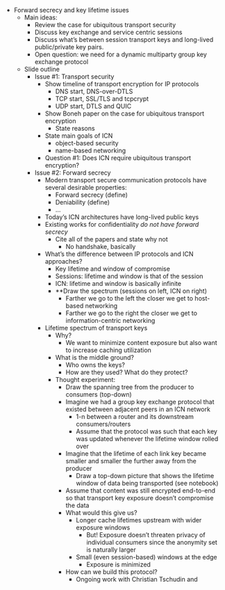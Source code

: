 - Forward secrecy and key lifetime issues
    - Main ideas:
        - Review the case for ubiquitous transport security
        - Discuss key exchange and service centric sessions
        - Discuss what’s between session transport keys and long-lived public/private key pairs.
        - Open question: we need for a dynamic multiparty group key exchange protocol
    - Slide outline
        - Issue #1: Transport security
            - Show timeline of transport encryption for IP protocols
                - DNS start, DNS-over-DTLS
                - TCP start, SSL/TLS and tcpcrypt
                - UDP start, DTLS and QUIC
            - Show Boneh paper on the case for ubiquitous transport encryption
                - State reasons
            - State main goals of ICN
                - object-based security
                - name-based networking
            - Question #1: Does ICN require ubiquitous transport encryption?
        - Issue #2: Forward secrecy
            - Modern transport secure communication protocols have several desirable properties:
                - Forward secrecy (define)
                - Deniability (define)
                - ...
            - Today’s ICN architectures have long-lived public keys
            - Existing works for confidentiality *do not have forward secrecy*
                - Cite all of the papers and state why not
                    - No handshake, basically
            - What’s the difference between IP protocols and ICN approaches?
                - Key lifetime and window of compromise
                - Sessions: lifetime and window is that of the session
                - ICN: lifetime and window is basically infinite
                - **Draw the spectrum (sessions on left, ICN on right)
                    - Farther we go to the left the closer we get to host-based networking
                    - Farther we go to the right the closer we get to information-centric networking
            - Lifetime spectrum of transport keys
                - Why?
                    - We want to minimize content exposure but also want to increase caching utilization
                - What is the middle ground?
                    - Who owns the keys?
                    - How are they used? What do they protect?
                - Thought experiment:
                    - Draw the spanning tree from the producer to consumers (top-down)
                    - Imagine we had a group key exchange protocol that existed between adjacent peers in an ICN network
                        - 1-n between a router and its downstream consumers/routers
                        - Assume that the protocol was such that each key was updated whenever the lifetime window rolled over
                    - Imagine that the lifetime of each link key became smaller and smaller the further away from the producer
                        - Draw a top-down picture that shows the lifetime window of data being transported (see notebook)
                    - Assume that content was still encrypted end-to-end so that transport key exposure doesn’t compromise the data
                    - What would this give us?
                        - Longer cache lifetimes upstream with wider exposure windows
                            - But! Exposure doesn’t threaten privacy of individual consumers since the anonymity set is naturally larger
                        - Small (even session-based) windows at the edge
                            - Exposure is minimized
                    - How can we build this protocol?
                        - Ongoing work with Christian Tschudin and <insert your name here>
